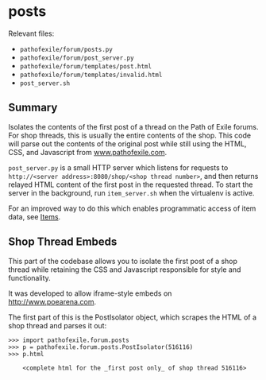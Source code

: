 posts
=====

Relevant files:
* `pathofexile/forum/posts.py`
* `pathofexile/forum/post_server.py`
* `pathofexile/forum/templates/post.html`
* `pathofexile/forum/templates/invalid.html`
* `post_server.sh`


Summary
-------

Isolates the contents of the first post of a thread on the Path of Exile
forums. For shop threads, this is usually the entire contents of the shop. This
code will parse out the contents of the original post while still using the
HTML, CSS, and Javascript from www.pathofexile.com.

`post_server.py` is a small HTTP server which listens for requests to           
`http://<server address>:8080/shop/<shop thread number>`, and then returns
relayed HTML content of the first post in the requested thread. To start the
server in the background, run `item_server.sh` when the virtualenv is active.

For an improved way to do this which enables programmatic access of item data,
see <a href="items.md">Items</a>.


Shop Thread Embeds
------------------

This part of the codebase allows you to isolate the first post of a shop thread
while retaining the CSS and Javascript responsible for style and functionality.

It was developed to allow iframe-style embeds on http://www.poearena.com.

The first part of this is the PostIsolator object, which scrapes the HTML of a
shop thread and parses it out:


    >>> import pathofexile.forum.posts
    >>> p = pathofexile.forum.posts.PostIsolator(516116)
    >>> p.html

        <complete html for the _first post only_ of shop thread 516116>
